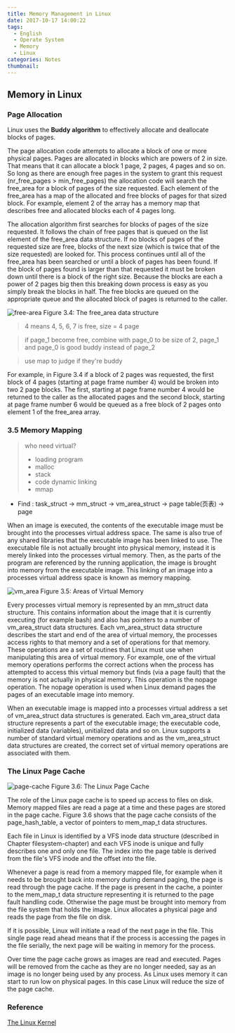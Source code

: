 ```yaml
---
title: Memory Management in Linux
date: 2017-10-17 14:00:22
tags:
  - English
  - Operate System
  - Memory
  - Linux
categories: Notes
thumbnail:
---
```

## Memory in Linux
### Page Allocation
Linux uses the **Buddy algorithm** to effectively allocate and deallocate blocks of pages.

The page allocation code attempts to allocate a block of one or more physical pages. Pages are allocated in blocks which are powers of 2 in size. That means that it can allocate a block 1 page, 2 pages, 4 pages and so on. So long as there are enough free pages in the system to grant this request (nr_free_pages > min_free_pages) the allocation code will search the free_area for a block of pages of the size requested. Each element of the free_area has a map of the allocated and free blocks of pages for that sized block. For example, element 2 of the array has a memory map that describes free and allocated blocks each of 4 pages long.

The allocation algorithm first searches for blocks of pages of the size requested. It follows the chain of free pages that is queued on the list element of the free_area data structure. If no blocks of pages of the requested size are free, blocks of the next size (which is twice that of the size requested) are looked for. This process continues until all of the free_area has been searched or until a block of pages has been found. If the block of pages found is larger than that requested it must be broken down until there is a block of the right size. Because the blocks are each a power of 2 pages big then this breaking down process is easy as you simply break the blocks in half. The free blocks are queued on the appropriate queue and the allocated block of pages is returned to the caller.

![free-area](/assets/free-area.gif)
Figure 3.4: The free_area data structure

> 4 means 4, 5, 6, 7 is free, size = 4 page

>if page_1 become free, combine with page_0 to be size of 2, page_1 and page_0 is good buddy instead of page_2

>use map to judge if they're buddy

For example, in Figure 3.4 if a block of 2 pages was requested, the first block of 4 pages (starting at page frame number 4) would be broken into two 2 page blocks. The first, starting at page frame number 4 would be returned to the caller as the allocated pages and the second block, starting at page frame number 6 would be queued as a free block of 2 pages onto element 1 of the free_area array.
### 3.5  Memory Mapping
> who need virtual?
> - loading program
> - malloc
> - stack
> - code dynamic linking
> - mmap

- Find : task_struct -> mm_struct -> vm_area_struct -> page table(页表) -> page

When an image is executed, the contents of the executable image must be brought into the processes virtual address space. The same is also true of any shared libraries that the executable image has been linked to use. The executable file is not actually brought into physical memory, instead it is merely linked into the processes virtual memory. Then, as the parts of the program are referenced by the running application, the image is brought into memory from the executable image. This linking of an image into a processes virtual address space is known as memory mapping.

![vm_area](/assets/vm_area.gif)
Figure 3.5: Areas of Virtual Memory

Every processes virtual memory is represented by an mm_struct data structure. This contains information about the image that it is currently executing (for example bash) and also has pointers to a number of vm_area_struct data structures. Each vm_area_struct data structure describes the start and end of the area of virtual memory, the processes access rights to that memory and a set of operations for that memory. These operations are a set of routines that Linux must use when manipulating this area of virtual memory. For example, one of the virtual memory operations performs the correct actions when the process has attempted to access this virtual memory but finds (via a page fault) that the memory is not actually in physical memory. This operation is the nopage operation. The nopage operation is used when Linux demand pages the pages of an executable image into memory.

When an executable image is mapped into a processes virtual address a set of vm_area_struct data structures is generated. Each vm_area_struct data structure represents a part of the executable image; the executable code, initialized data (variables), unitialized data and so on. Linux supports a number of standard virtual memory operations and as the vm_area_struct data structures are created, the correct set of virtual memory operations are associated with them.

### The Linux Page Cache
![page-cache](/assets/page-cache.gif)
Figure 3.6: The Linux Page Cache

The role of the Linux page cache is to speed up access to files on disk. Memory mapped files are read a page at a time and these pages are stored in the page cache. Figure  3.6 shows that the page cache consists of the page_hash_table, a vector of pointers to mem_map_t data structures.

Each file in Linux is identified by a VFS inode data structure (described in Chapter  filesystem-chapter) and each VFS inode is unique and fully describes one and only one file. The index into the page table is derived from the file's VFS inode and the offset into the file.

Whenever a page is read from a memory mapped file, for example when it needs to be brought back into memory during demand paging, the page is read through the page cache. If the page is present in the cache, a pointer to the mem_map_t data structure representing it is returned to the page fault handling code. Otherwise the page must be brought into memory from the file system that holds the image. Linux allocates a physical page and reads the page from the file on disk.

If it is possible, Linux will initiate a read of the next page in the file. This single page read ahead means that if the process is accessing the pages in the file serially, the next page will be waiting in memory for the process.

Over time the page cache grows as images are read and executed. Pages will be removed from the cache as they are no longer needed, say as an image is no longer being used by any process. As Linux uses memory it can start to run low on physical pages. In this case Linux will reduce the size of the page cache.

### Reference
<a href="http://www.tldp.org/LDP/tlk/">The Linux Kernel</a>
